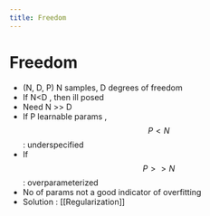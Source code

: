 ```yaml
---
title: Freedom
---
```


# Freedom
- (N, D, P) N samples,  D degrees of freedom
- If N<D , then ill posed 
- Need N >> D
- If P learnable params , $$P<N$$ : underspecified
- If $$P >> N$$ : overparameterized
- No of params not a good indicator of overfitting
- Solution : [[Regularization]]




































